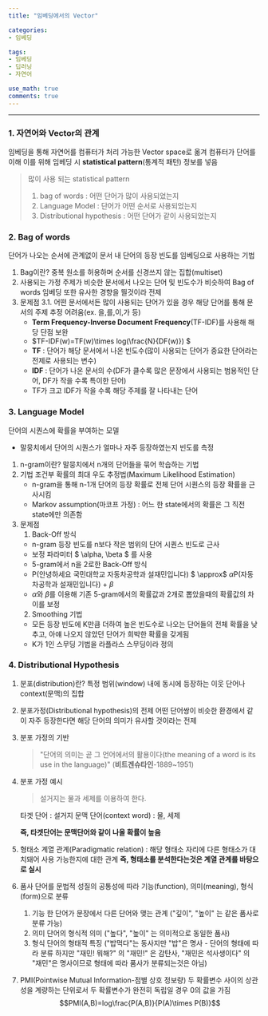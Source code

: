 ```yaml
---
title: "임베딩에서의 Vector"

categories:
- 임베딩

tags:
- 임베딩
- 딥러닝
- 자연어

use_math: true
comments: true
---
```


***
### 1. 자연어와 Vector의 관계
임베딩을 통해 자연어를 컴퓨터가 처리 가능한 Vector space로 옮겨 컴퓨터가 단어를 이해
이를 위해 임베딩 시 __statistical pattern__(통계적 패턴) 정보를 넣음
>많이 사용 되는 statistical pattern
>1. bag of words : 어떤 단어가 많이 사용되었는지
>2. Language Model : 단어가 어떤 순서로 사용되었는지
>3. Distributional hypothesis :  어떤 단어가 같이 사용되었는지

### 2. Bag of words
단어가 나오는 순서에 관계없이 문서 내 단어의 등장 빈도를 임베딩으로 사용하는 기법
1. Bag이란?
중복 원소를 허용하며 순서를 신경쓰지 않는 집합(multiset)
2. 사용되는 가정
주제가 비슷한 문서에서 나오는 단어 및 빈도수가 비슷하여 Bag of words 임베딩 또한 유사한 경향을 띌것이라 전제
3. 문제점
3.1. 어떤 문서에서든 많이 사용되는 단어가 있을 경우 해당 단어를 통해 문서의 주제 추정 어려움(ex. 을,를,이,가 등)
    - __Term Frequency-Inverse Document Frequency__(TF-IDF)를 사용해 해당 단점 보완
    - $TF-IDF(w)=TF(w)\times log(\frac{N}{DF(w)}) $
    - __TF__ : 단어가 해당 문서에서 나온 빈도수(많이 사용되는 단어가 중요한 단어라는 전제로 사용되는 변수)
    - __IDF__ : 단어가 나온 문서의 수(DF가 클수록 많은 문장에서 사용되는 범용적인 단어, DF가 작을 수록 특이한 단어)
    - TF가 크고 IDF가 작을 수록 해당 주제를 잘 나타내는 단어

### 3. Language Model
단어의 시퀀스에 확률을 부여하는 모델
- 말뭉치에서 단어의 시퀀스가 얼마나 자주 등장하였는지 빈도를 측정
1. n-gram이란?
말뭉치에서 n개의 단어들을 묶어 학습하는 기법
2. 기법 
조건부 확률의 최대 우도 추정법(Maximum Likelihood Estimation)
    - n-gram을 통해 n-1개 단어의 등장 확률로 전체 단어 시퀀스의 등장 확률을 근사시킴
    - Markov assumption(마코프 가정) : 어느 한 state에서의 확률은 그 직전 state에만 의존함
3. 문제점
    1. Back-Off 방식
    - n-gram 등장 빈도를 n보다 작은 범위의 단어 시퀀스 빈도로 근사
    - 보정 파라미터 $ \alpha, \beta $ 를 사용
    - 5-gram에서 n을 2로한 Back-Off 방식
    - P(안녕하세요 국민대학교 자동차공학과 설재민입니다) $ \approx$ $\alpha$P(자동차공학과 설재민입니다) + $\beta$ 
    - $\alpha$와 $\beta$를 이용해 기존 5-gram에서의 확률값과 2개로 뽑았을때의 확률값의 차이를 보정
    2. Smoothing 기법
    - 모든 등장 빈도에 K만큼 더하여 높은 빈도수로 나오는 단어들의 전체 확률을 낮추고, 아얘 나오지 않았던 단어가 희박한 확률을 갖게됨
    - K가 1인 스무딩 기법을 라플라스 스무딩이라 정의

### 4. Distributional Hypothesis
1. 분포(distribution)란?
특정 범위(window) 내에 동시에 등장하는 이웃 단어나 context(문맥)의 집합
2. 분포가정(Distributional hypothesis)의 전제
어떤 단어쌍이 비슷한 환경에서 같이 자주 등장한다면 해당 단어의 의미가 유사할 것이라는 전제
3. 분포 가정의 기반
    >"단어의 의미는 곧 그 언어에서의 활용이다(the meaning of a word is its use in the language)"
    (__비트겐슈타인__-1889~1951)
4. 분포 가정 예시
    > 설거지는 물과 세제를 이용하여 한다.
    
    타겟 단어 : 설거지
    문맥 단어(context word) : 물, 세제

    __즉, 타겟단어는 문맥단어와 같이 나올 확률이 높음__
5. 형태소
계열 관계(Paradigmatic relation) : 해당 형태소 자리에 다른 형태소가 대치돼어 사용 가능한지에 대한 관계
__즉, 형태소를 분석한다는것은 계열 관계를 바탕으로 실시__

6. 품사
단어를 문법적 성질의 공통성에 따라 기능(function), 의미(meaning), 형식(form)으로 분류
    1. 기능
 한 단어가 문장에서 다른 단어와 맺는 관계 ("깊이", "높이" 는 같은 품사로 분류 가능)
    2. 의미
    단어의 형식적 의미 ("높다", "높이" 는 의미적으로 동일한 품사)
    3. 형식
     단어의 형태적 특징 ("밥먹다"는 동사지만 "밥"은 명사 - 단어의 형태에 따라 분류 하지만 "재민! 뭐해?" 의 "재민!" 은 감탄사, "재민은 석사생이다" 의 "재민"은 명사이므로 형태에 따라 품사가 분류되는것은 아님)

7. PMI(Pointwise Mutual Information-점별 상호 정보량)
두 확률변수 사이의 상관성을 계량하는 단위로서 두 확률변수가 완전히 독립일 경우 0의 값을 가짐
$$PMI(A,B)=log\frac{P(A,B)}{P(A)\times P(B)}$$



